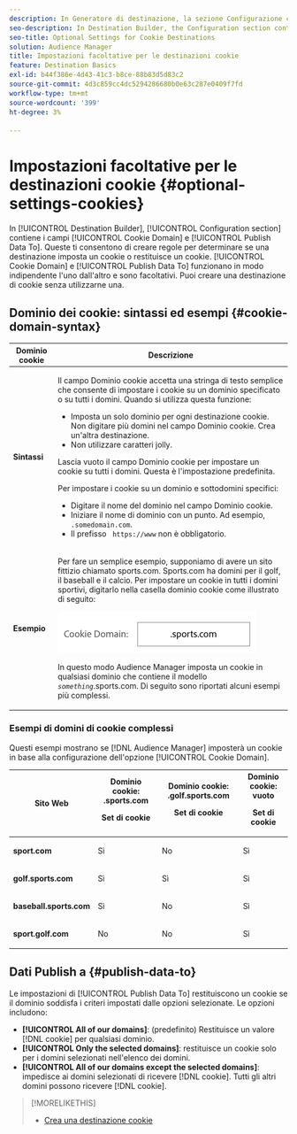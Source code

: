 ```yaml
---
description: In Generatore di destinazione, la sezione Configurazione contiene i campi Dominio cookie e Publish Data To. Queste ti consentono di creare regole per determinare se una destinazione imposta un cookie o restituisce un cookie. Cookie Domain (Dominio cookie) e Publish Data (Dati) Per lavorare in modo indipendente l’uno dall’altro e sono facoltativi. Puoi creare una destinazione di cookie senza utilizzarne una.
seo-description: In Destination Builder, the Configuration section contains the Cookie Domain and Publish Data To fields. These let you create rules to determine if a destination sets a cookie or returns a cookie. Cookie Domain and Publish Data To work independently of each other and are optional. You can create a cookie destination without using either of them.
seo-title: Optional Settings for Cookie Destinations
solution: Audience Manager
title: Impostazioni facoltative per le destinazioni cookie
feature: Destination Basics
exl-id: b44f386e-4d43-41c3-b8ce-88b83d5d83c2
source-git-commit: 4d3c859cc4dc5294286680b0e63c287e0409f7fd
workflow-type: tm+mt
source-wordcount: '399'
ht-degree: 3%

---
```


# Impostazioni facoltative per le destinazioni cookie {#optional-settings-cookies}

In [!UICONTROL Destination Builder], [!UICONTROL Configuration section] contiene i campi [!UICONTROL Cookie Domain] e [!UICONTROL Publish Data To]. Queste ti consentono di creare regole per determinare se una destinazione imposta un cookie o restituisce un cookie. [!UICONTROL Cookie Domain] e [!UICONTROL Publish Data To] funzionano in modo indipendente l&#39;uno dall&#39;altro e sono facoltativi. Puoi creare una destinazione di cookie senza utilizzarne una.

## Dominio dei cookie: sintassi ed esempi {#cookie-domain-syntax}

<!-- cookie-destination-options.xml -->

<table id="table_4F4F7562AFEE49F8917AAE5712B5CCE4"> 
 <thead> 
  <tr> 
   <th colname="col1" class="entry"> Dominio cookie </th> 
   <th colname="col2" class="entry"> Descrizione </th> 
  </tr>
 </thead>
 <tbody> 
  <tr> 
   <td colname="col1"> <p><b>Sintassi</b> </p> </td> 
   <td colname="col2"> <p>Il campo Dominio <span class="wintitle"> cookie</span> accetta una stringa di testo semplice che consente di impostare i cookie su un dominio specificato o su tutti i domini. Quando si utilizza questa funzione: </p> <p> 
     <ul id="ul_473CB59F2C0C4B358201BE5C8B27D73D"> 
      <li id="li_4E7F4691C1B54415963F7D5AA1558C9A">Imposta un solo dominio per ogni destinazione cookie. Non digitare più domini nel campo Dominio <span class="wintitle"> cookie</span>. Crea un'altra <span class="wintitle"> destinazione</span>. </li> 
      <li id="li_AEBF5C5F3C264C5EA4A2A6063C3F377D">Non utilizzare caratteri jolly. </li> 
     </ul> </p> <p> Lascia vuoto il campo Dominio <span class="wintitle"> cookie</span> per impostare un cookie su tutti i domini. Questa è l'impostazione predefinita. </p> <p>Per impostare i cookie su un dominio e sottodomini specifici: </p> <p> 
     <ul id="ul_F25BC0D8C40641A2A5CA338E5C258435"> 
      <li id="li_E236D8DEE4F24F9BBA36074F7049C12C">Digitare il nome del dominio nel campo Dominio <span class="wintitle"> cookie</span>. </li> 
      <li id="li_0471C198EE344DE5963A3C2F70B9E78B">Iniziare il nome di dominio con un punto. Ad esempio, <code> .somedomain.com</code>. </li> 
      <li id="li_73D06F2BEF45487280C2245E1F6B8ED0">Il prefisso <code> https://www</code> non è obbligatorio. </li> 
     </ul> </p> </td> 
  </tr> 
  <tr> 
   <td colname="col1"> <p><b>Esempio</b> </p> </td> 
   <td colname="col2"> <p>Per fare un semplice esempio, supponiamo di avere un sito fittizio chiamato sports.com. Sports.com ha domini per il golf, il baseball e il calcio. Per impostare un cookie in tutti i domini sportivi, digitarlo nella casella <span class="wintitle"> dominio cookie</span> come illustrato di seguito: </p> <p> <img src="assets/sports-domain.png" id="image_8883477BB3B543648C97A441AD34C6DE" /> </p> <p>In questo modo <span class="keyword"> Audience Manager</span> imposta un cookie in qualsiasi dominio che contiene il modello <code><i>something</i></code>.sports.com. Di seguito sono riportati alcuni esempi più complessi. </p> </td> 
  </tr> 
 </tbody> 
</table>

### Esempi di domini di cookie complessi

Questi esempi mostrano se [!DNL Audience Manager] imposterà un cookie in base alla configurazione dell&#39;opzione [!UICONTROL Cookie Domain].

<table id="table_3A7B9479CDA6493FA8104D8D9841E914"> 
 <thead> 
  <tr> 
   <th colname="col1" class="entry"> Sito Web </th> 
   <th colname="col2" class="entry">Dominio cookie: .sports.com <p>Set di cookie </p> </th> 
   <th colname="col3" class="entry">Dominio cookie: .golf.sports.com <p>Set di cookie </p> </th> 
   <th colname="col4" class="entry">Dominio cookie: vuoto <p>Set di cookie </p> </th> 
  </tr> 
 </thead>
 <tbody> 
  <tr> 
   <td colname="col1"> <p> <b>sport.com</b> </p> </td> 
   <td colname="col2"> Sì </td> 
   <td colname="col3"> No </td> 
   <td colname="col4"> Sì </td> 
  </tr> 
  <tr> 
   <td colname="col1"> <p> <b>golf.sports.com</b> </p> </td> 
   <td colname="col2"> Sì </td> 
   <td colname="col3"> Sì </td> 
   <td colname="col4"> Sì </td> 
  </tr> 
  <tr> 
   <td colname="col1"> <p> <b>baseball.sports.com</b> </p> </td> 
   <td colname="col2"> Sì </td> 
   <td colname="col3"> No </td> 
   <td colname="col4"> Sì </td> 
  </tr> 
  <tr> 
   <td colname="col1"> <p> <b>sport.golf.com</b> </p> </td> 
   <td colname="col2"> No </td> 
   <td colname="col3"> No </td> 
   <td colname="col4"> Sì </td> 
  </tr> 
 </tbody> 
</table>

## Dati Publish a {#publish-data-to}

Le impostazioni di [!UICONTROL Publish Data To] restituiscono un cookie se il dominio soddisfa i criteri impostati dalle opzioni selezionate. Le opzioni includono:

* **[!UICONTROL All of our domains]**: (predefinito) Restituisce un valore [!DNL cookie] per qualsiasi dominio.
* **[!UICONTROL Only the selected domains]**: restituisce un cookie solo per i domini selezionati nell&#39;elenco dei domini.
* **[!UICONTROL All of our domains except the selected domains]**: impedisce ai domini selezionati di ricevere [!DNL cookie]. Tutti gli altri domini possono ricevere [!DNL cookie].

>[!MORELIKETHIS]
>
>* [Crea una destinazione cookie](../../features/destinations/create-cookie-destination.md)
